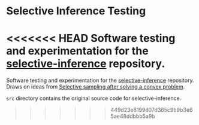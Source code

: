 # Selective Inference Testing

<<<<<<< HEAD
Software testing and experimentation for the [selective-inference](https://github.com/jonathan-taylor/selective-inference) repository.
=======
Software testing and experimentation for the [selective-inference](https://github.com/jonathan-taylor/selective-inference) repository. Draws on ideas from [Selective sampling after solving a convex problem](https://arxiv.org/abs/1609.05609).

`src` directory contains the original source code for selective-inference.
>>>>>>> 449d23e8199d07d365c9b9b3e65ae48ddbbb5a9b
